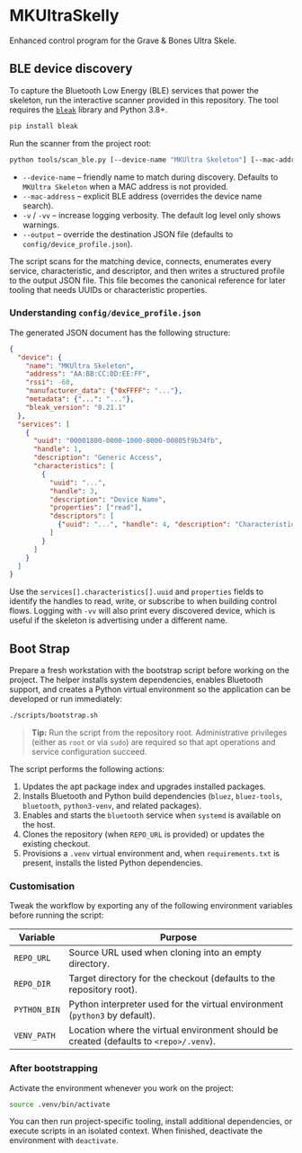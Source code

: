 # MKUltraSkelly

Enhanced control program for the Grave & Bones Ultra Skele.

## BLE device discovery

To capture the Bluetooth Low Energy (BLE) services that power the skeleton, run the interactive scanner provided in this repository. The tool requires the [`bleak`](https://github.com/hbldh/bleak) library and Python 3.8+.

```bash
pip install bleak
```

Run the scanner from the project root:

```bash
python tools/scan_ble.py [--device-name "MKUltra Skeleton"] [--mac-address AA:BB:CC:DD:EE:FF] [-v|-vv]
```

* `--device-name` – friendly name to match during discovery. Defaults to `MKUltra Skeleton` when a MAC address is not provided.
* `--mac-address` – explicit BLE address (overrides the device name search).
* `-v` / `-vv` – increase logging verbosity. The default log level only shows warnings.
* `--output` – override the destination JSON file (defaults to `config/device_profile.json`).

The script scans for the matching device, connects, enumerates every service, characteristic, and descriptor, and then writes a structured profile to the output JSON file. This file becomes the canonical reference for later tooling that needs UUIDs or characteristic properties.

### Understanding `config/device_profile.json`

The generated JSON document has the following structure:

```json
{
  "device": {
    "name": "MKUltra Skeleton",
    "address": "AA:BB:CC:DD:EE:FF",
    "rssi": -60,
    "manufacturer_data": {"0xFFFF": "..."},
    "metadata": {"...": "..."},
    "bleak_version": "0.21.1"
  },
  "services": [
    {
      "uuid": "00001800-0000-1000-8000-00805f9b34fb",
      "handle": 1,
      "description": "Generic Access",
      "characteristics": [
        {
          "uuid": "...",
          "handle": 3,
          "description": "Device Name",
          "properties": ["read"],
          "descriptors": [
            {"uuid": "...", "handle": 4, "description": "Characteristic User Description"}
          ]
        }
      ]
    }
  ]
}
```

Use the `services[].characteristics[].uuid` and `properties` fields to identify the handles to read, write, or subscribe to when building control flows. Logging with `-vv` will also print every discovered device, which is useful if the skeleton is advertising under a different name.



## Boot Strap

Prepare a fresh workstation with the bootstrap script before working on the
project. The helper installs system dependencies, enables Bluetooth support, and
creates a Python virtual environment so the application can be developed or run
immediately:

```bash
./scripts/bootstrap.sh
```

> **Tip:** Run the script from the repository root. Administrative privileges
> (either as `root` or via `sudo`) are required so that apt operations and
> service configuration succeed.

The script performs the following actions:

1. Updates the apt package index and upgrades installed packages.
2. Installs Bluetooth and Python build dependencies (`bluez`, `bluez-tools`,
   `bluetooth`, `python3-venv`, and related packages).
3. Enables and starts the `bluetooth` service when `systemd` is available on the
   host.
4. Clones the repository (when `REPO_URL` is provided) or updates the existing
   checkout.
5. Provisions a `.venv` virtual environment and, when `requirements.txt` is
   present, installs the listed Python dependencies.

### Customisation

Tweak the workflow by exporting any of the following environment variables
before running the script:

| Variable     | Purpose |
|--------------|---------|
| `REPO_URL`   | Source URL used when cloning into an empty directory. |
| `REPO_DIR`   | Target directory for the checkout (defaults to the repository root). |
| `PYTHON_BIN` | Python interpreter used for the virtual environment (`python3` by default). |
| `VENV_PATH`  | Location where the virtual environment should be created (defaults to `<repo>/.venv`). |

### After bootstrapping

Activate the environment whenever you work on the project:

```bash
source .venv/bin/activate
```

You can then run project-specific tooling, install additional dependencies, or
execute scripts in an isolated context. When finished, deactivate the
environment with `deactivate`.


